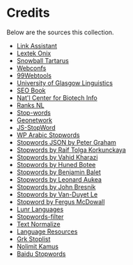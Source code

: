 Credits
=======

Below are the sources this collection.
- [Link Assistant](http://www.link-assistant.com/seo-stop-words.html)
- [Lextek Onix](http://www.lextek.com/manuals/onix/stopwords1.html)
- [Snowball Tartarus](http://snowball.tartarus.org/algorithms/english/stop.txt)
- [Webconfs](http://www.webconfs.com/stop-words.php)
- [99Webtools](http://99webtools.com/blog/list-of-english-stop-words)
- [University of Glasgow Linguistics](http://ir.dcs.gla.ac.uk/resources/linguistic_utils/stop_words)
- [SEO Book](http://tools.seobook.com/general/keyword-density/stop_words.txt)
- [Nat'l Center for Biotech Info](http://www.ncbi.nlm.nih.gov/books/NBK3827/table/pubmedhelp.T43)
- [Ranks NL](http://www.ranks.nl/stopwords)
- [Stop-words](http://code.google.com/p/stop-words)
- [Geonetwork](http://github.com/geonetwork/core-geonetwork)
- [JS-StopWord](https://github.com/mirzaasif/JS-StopWord)
- [WP Arabic Stopwords](https://github.com/nash-ye/WP-Arabic-Stopwords)
- [Stopwords JSON by Peter Graham](https://github.com/6/stopwords-json)
- [Stopwords by Raif Tolga Korkunckaya](https://github.com/tkorkunckaya/Turkish-Stopwords)
- [Stopwords by Vahid Kharazi](https://github.com/kharazi/persian-stopwords)
- [Stopwords by Huned Botee](https://github.com/huned/node-stopwords)
- [Stopwords by Benjamin Balet](https://github.com/bbalet/stopwords)
- [Stopwords by Leonard Aukea](https://github.com/LeonardAukea/StopWords)
- [Stopwords by John Bresnik](https://github.com/brez/stopwords)
- [Stopwords by Van-Duyet Le](https://github.com/stopwords)
- [Stopword by Fergus McDowall](https://github.com/fergiemcdowall/stopword)
- [Lunr Languages](https://github.com/MihaiValentin/lunr-languages)
- [Stopwords-filter](https://github.com/brenes/stopwords-filter)
- [Text Normalize](https://github.com/touv/text_normalize)
- [Language Resources](https://github.com/ebertti/language-resource)
- [Grk Stoplist](https://github.com/pharos-alexandria/grk-stoplist)
- [Nolimit Kamus](https://github.com/nolimitid/nolimit-kamus)
- [Baidu Stopwords](http://www.baiduguide.com/baidu-stopwords)
